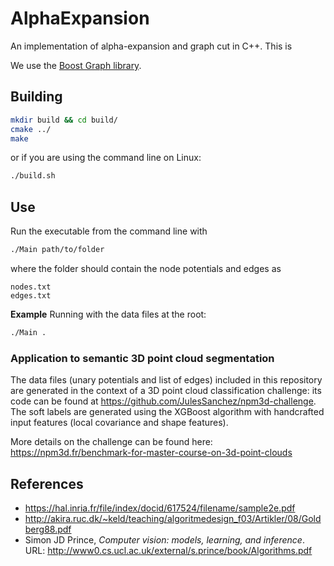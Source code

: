 # AlphaExpansion

An implementation of alpha-expansion and graph cut in C++. This is 

We use the [Boost Graph library](https://www.boost.org/doc/libs/1_72_0/libs/graph/doc/index.html).

## Building

```bash
mkdir build && cd build/
cmake ../
make
```
or if you are using the command line on Linux:
```bash
./build.sh
```

## Use

Run the executable from the command line with
```bash
./Main path/to/folder
```
where the folder should contain the node potentials and edges as
```
nodes.txt
edges.txt
```

**Example** Running with the data files at the root:
```bash
./Main .
```

### Application to semantic 3D point cloud segmentation

The data files (unary potentials and list of edges) included in this repository are generated in the context of a 3D point cloud classification challenge: its code can be found at https://github.com/JulesSanchez/npm3d-challenge. The soft labels are generated using the XGBoost algorithm with handcrafted input features (local covariance and shape features).

More details on the challenge can be found here: https://npm3d.fr/benchmark-for-master-course-on-3d-point-clouds 


## References
* https://hal.inria.fr/file/index/docid/617524/filename/sample2e.pdf
* http://akira.ruc.dk/~keld/teaching/algoritmedesign_f03/Artikler/08/Goldberg88.pdf 
* Simon JD Prince, _Computer vision: models, learning, and inference_. URL: http://www0.cs.ucl.ac.uk/external/s.prince/book/Algorithms.pdf